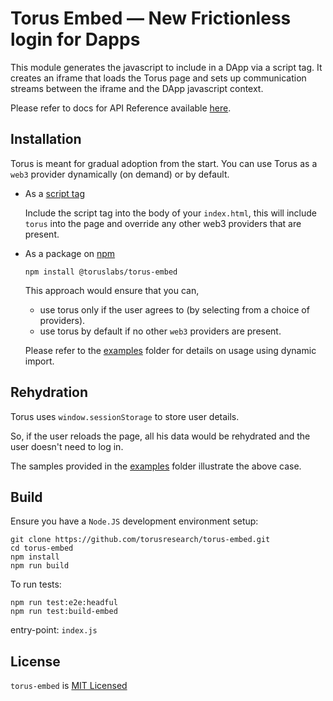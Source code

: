 # Torus Embed — New Frictionless login for Dapps

This module generates the javascript to include in a DApp via a script tag.
It creates an iframe that loads the Torus page and sets up communication streams between
the iframe and the DApp javascript context.

Please refer to docs for API Reference available [here](https://docs.tor.us/developers/api-reference).

## Installation

Torus is meant for gradual adoption from the start. You can use Torus as a `web3` provider dynamically (on demand) or by default.

- As a [script tag](https://gist.github.com/chaitanyapotti/733405286923fa047af4cb26d167acd4)

  Include the script tag into the body of your `index.html`, this will include `torus` into the page and override any other web3 providers that are present.

- As a package on [npm](https://www.npmjs.com/package/@toruslabs/torus-embed)
  ```
  npm install @toruslabs/torus-embed
  ```

  This approach would ensure that you can,
  - use torus only if the user agrees to (by selecting from a choice of providers).
  - use torus by default if no other `web3` providers are present.

  Please refer to the [examples](examples) folder for details on usage using dynamic import.

## Rehydration

Torus uses `window.sessionStorage` to store user details.

So, if the user reloads the page, all his data would be rehydrated and the user doesn't need to log in.

The samples provided in the [examples](examples) folder illustrate the above case.

## Build

Ensure you have a `Node.JS` development environment setup:
```
git clone https://github.com/torusresearch/torus-embed.git
cd torus-embed
npm install
npm run build
```

To run tests:
```
npm run test:e2e:headful
npm run test:build-embed
```

entry-point: `index.js`

## License
`torus-embed` is [MIT Licensed](LICENSE)
